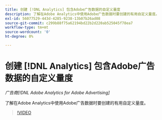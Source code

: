 ```yaml
---
title: 创建 [!DNL Analytics] 包含Adobe广告数据的自定义量度
description: 了解在Adobe Analytics中使用Adobe广告数据时要创建的有用自定义量度。
exl-id: 56077529-443d-4285-9238-13b07b26ad08
source-git-commit: c299b88f75a62194bd22b2d220ab525045f78ea7
workflow-type: tm+mt
source-wordcount: '0'
ht-degree: 0%

---
```


# 创建 [!DNL Analytics] 包含Adobe广告数据的自定义量度

*广告商[!DNL Adobe Analytics for Adobe Advertising]*

了解在Adobe Analytics中使用Adobe广告数据时要创建的有用自定义量度。

>[!VIDEO](https://video.tv.adobe.com/v/33919)
